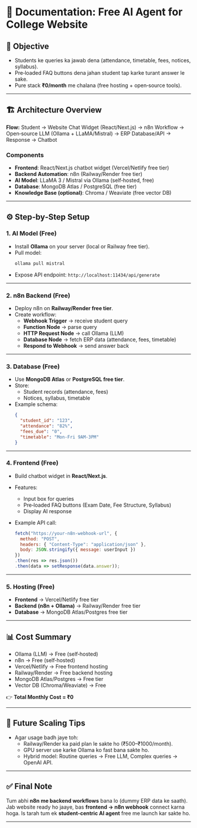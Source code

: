 # 📄 Documentation: Free AI Agent for College Website

## 🎯 Objective
- Students ke queries ka jawab dena (attendance, timetable, fees, notices, syllabus).
- Pre‑loaded FAQ buttons dena jahan student tap karke turant answer le sake.
- Pure stack **₹0/month** me chalana (free hosting + open‑source tools).

---

## 🏗️ Architecture Overview

**Flow:**
Student → Website Chat Widget (React/Next.js) → n8n Workflow → Open‑source LLM (Ollama + LLaMA/Mistral) → ERP Database/API → Response → Chatbot

### Components
- **Frontend**: React/Next.js chatbot widget (Vercel/Netlify free tier)
- **Backend Automation**: n8n (Railway/Render free tier)
- **AI Model**: LLaMA 3 / Mistral via Ollama (self‑hosted, free)
- **Database**: MongoDB Atlas / PostgreSQL (free tier)
- **Knowledge Base (optional)**: Chroma / Weaviate (free vector DB)

---

## ⚙️ Step‑by‑Step Setup

### 1. AI Model (Free)
- Install **Ollama** on your server (local or Railway free tier).
- Pull model:
  ```bash
  ollama pull mistral
  ```
- Expose API endpoint: `http://localhost:11434/api/generate`

---

### 2. n8n Backend (Free)
- Deploy n8n on **Railway/Render free tier**.
- Create workflow:
  - **Webhook Trigger** → receive student query
  - **Function Node** → parse query
  - **HTTP Request Node** → call Ollama (LLM)
  - **Database Node** → fetch ERP data (attendance, fees, timetable)
  - **Respond to Webhook** → send answer back

---

### 3. Database (Free)
- Use **MongoDB Atlas** or **PostgreSQL free tier**.
- Store:
  - Student records (attendance, fees)
  - Notices, syllabus, timetable
- Example schema:
  ```json
  {
    "student_id": "123",
    "attendance": "82%",
    "fees_due": "0",
    "timetable": "Mon-Fri 9AM-3PM"
  }
  ```

---

### 4. Frontend (Free)
- Build chatbot widget in **React/Next.js**.
- Features:
  - Input box for queries
  - Pre‑loaded FAQ buttons (Exam Date, Fee Structure, Syllabus)
  - Display AI response

- Example API call:
  ```js
  fetch("https://your-n8n-webhook-url", {
    method: "POST",
    headers: { "Content-Type": "application/json" },
    body: JSON.stringify({ message: userInput })
  })
  .then(res => res.json())
  .then(data => setResponse(data.answer));
  ```

---

### 5. Hosting (Free)
- **Frontend** → Vercel/Netlify free tier
- **Backend (n8n + Ollama)** → Railway/Render free tier
- **Database** → MongoDB Atlas/Postgres free tier

---

## 📊 Cost Summary
- Ollama (LLM) → Free (self‑hosted)
- n8n → Free (self‑hosted)
- Vercel/Netlify → Free frontend hosting
- Railway/Render → Free backend hosting
- MongoDB Atlas/Postgres → Free tier
- Vector DB (Chroma/Weaviate) → Free

👉 **Total Monthly Cost = ₹0**

---

## 🚀 Future Scaling Tips
- Agar usage badh jaye toh:
  - Railway/Render ka paid plan le sakte ho (₹500–₹1000/month).
  - GPU server use karke Ollama ko fast bana sakte ho.
  - Hybrid model: Routine queries → Free LLM, Complex queries → OpenAI API.

---

## ✅ Final Note
Tum abhi **n8n me backend workflows** bana lo (dummy ERP data ke saath). Jab website ready ho jaaye, bas **frontend → n8n webhook** connect karna hoga. Is tarah tum ek **student‑centric AI agent** free me launch kar sakte ho.

---
